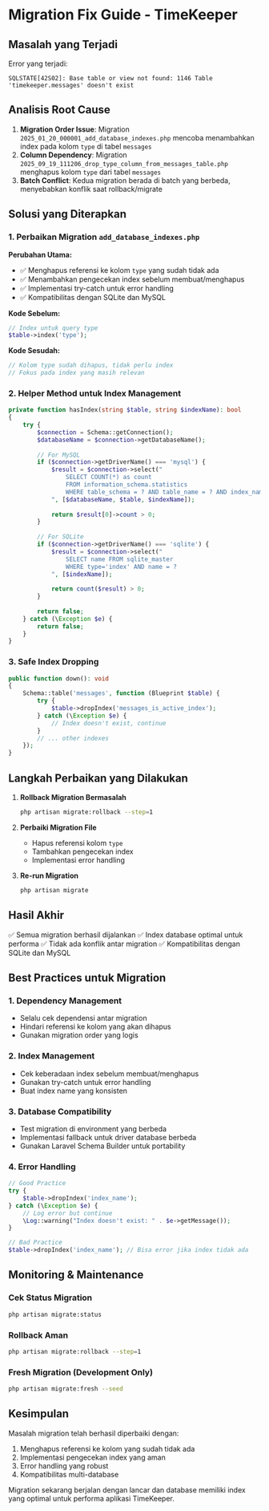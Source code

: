 # Migration Fix Guide - TimeKeeper

## Masalah yang Terjadi

Error yang terjadi:
```
SQLSTATE[42S02]: Base table or view not found: 1146 Table 'timekeeper.messages' doesn't exist
```

## Analisis Root Cause

1. **Migration Order Issue**: Migration `2025_01_20_000001_add_database_indexes.php` mencoba menambahkan index pada kolom `type` di tabel `messages`
2. **Column Dependency**: Migration `2025_09_19_111206_drop_type_column_from_messages_table.php` menghapus kolom `type` dari tabel `messages`
3. **Batch Conflict**: Kedua migration berada di batch yang berbeda, menyebabkan konflik saat rollback/migrate

## Solusi yang Diterapkan

### 1. Perbaikan Migration `add_database_indexes.php`

**Perubahan Utama:**
- ✅ Menghapus referensi ke kolom `type` yang sudah tidak ada
- ✅ Menambahkan pengecekan index sebelum membuat/menghapus
- ✅ Implementasi try-catch untuk error handling
- ✅ Kompatibilitas dengan SQLite dan MySQL

**Kode Sebelum:**
```php
// Index untuk query type
$table->index('type');
```

**Kode Sesudah:**
```php
// Kolom type sudah dihapus, tidak perlu index
// Fokus pada index yang masih relevan
```

### 2. Helper Method untuk Index Management

```php
private function hasIndex(string $table, string $indexName): bool
{
    try {
        $connection = Schema::getConnection();
        $databaseName = $connection->getDatabaseName();
        
        // For MySQL
        if ($connection->getDriverName() === 'mysql') {
            $result = $connection->select("
                SELECT COUNT(*) as count 
                FROM information_schema.statistics 
                WHERE table_schema = ? AND table_name = ? AND index_name = ?
            ", [$databaseName, $table, $indexName]);
            
            return $result[0]->count > 0;
        }
        
        // For SQLite
        if ($connection->getDriverName() === 'sqlite') {
            $result = $connection->select("
                SELECT name FROM sqlite_master 
                WHERE type='index' AND name = ?
            ", [$indexName]);
            
            return count($result) > 0;
        }
        
        return false;
    } catch (\Exception $e) {
        return false;
    }
}
```

### 3. Safe Index Dropping

```php
public function down(): void
{
    Schema::table('messages', function (Blueprint $table) {
        try {
            $table->dropIndex('messages_is_active_index');
        } catch (\Exception $e) {
            // Index doesn't exist, continue
        }
        // ... other indexes
    });
}
```

## Langkah Perbaikan yang Dilakukan

1. **Rollback Migration Bermasalah**
   ```bash
   php artisan migrate:rollback --step=1
   ```

2. **Perbaiki Migration File**
   - Hapus referensi kolom `type`
   - Tambahkan pengecekan index
   - Implementasi error handling

3. **Re-run Migration**
   ```bash
   php artisan migrate
   ```

## Hasil Akhir

✅ Semua migration berhasil dijalankan
✅ Index database optimal untuk performa
✅ Tidak ada konflik antar migration
✅ Kompatibilitas dengan SQLite dan MySQL

## Best Practices untuk Migration

### 1. Dependency Management
- Selalu cek dependensi antar migration
- Hindari referensi ke kolom yang akan dihapus
- Gunakan migration order yang logis

### 2. Index Management
- Cek keberadaan index sebelum membuat/menghapus
- Gunakan try-catch untuk error handling
- Buat index name yang konsisten

### 3. Database Compatibility
- Test migration di environment yang berbeda
- Implementasi fallback untuk driver database berbeda
- Gunakan Laravel Schema Builder untuk portability

### 4. Error Handling
```php
// Good Practice
try {
    $table->dropIndex('index_name');
} catch (\Exception $e) {
    // Log error but continue
    \Log::warning("Index doesn't exist: " . $e->getMessage());
}

// Bad Practice
$table->dropIndex('index_name'); // Bisa error jika index tidak ada
```

## Monitoring & Maintenance

### Cek Status Migration
```bash
php artisan migrate:status
```

### Rollback Aman
```bash
php artisan migrate:rollback --step=1
```

### Fresh Migration (Development Only)
```bash
php artisan migrate:fresh --seed
```

## Kesimpulan

Masalah migration telah berhasil diperbaiki dengan:
1. Menghapus referensi ke kolom yang sudah tidak ada
2. Implementasi pengecekan index yang aman
3. Error handling yang robust
4. Kompatibilitas multi-database

Migration sekarang berjalan dengan lancar dan database memiliki index yang optimal untuk performa aplikasi TimeKeeper.